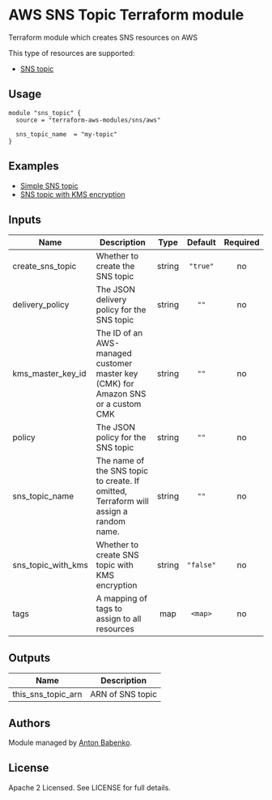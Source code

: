 # AWS SNS Topic Terraform module

Terraform module which creates SNS resources on AWS

This type of resources are supported:

* [SNS topic](https://www.terraform.io/docs/providers/aws/r/sns_topic.html)

## Usage

```hcl
module "sns_topic" {
  source = "terraform-aws-modules/sns/aws"
  
  sns_topic_name  = "my-topic"
}
```


## Examples

* [Simple SNS topic](https://github.com/terraform-aws-modules/terraform-aws-sns/tree/master/examples/simple-sns)
* [SNS topic with KMS encryption](https://github.com/terraform-aws-modules/terraform-aws-sns/tree/master/examples/sns-with-kms)

<!-- BEGINNING OF PRE-COMMIT-TERRAFORM DOCS HOOK -->
## Inputs

| Name | Description | Type | Default | Required |
|------|-------------|:----:|:-----:|:-----:|
| create\_sns\_topic | Whether to create the SNS topic | string | `"true"` | no |
| delivery\_policy | The JSON delivery policy for the SNS topic | string | `""` | no |
| kms\_master\_key\_id | The ID of an AWS-managed customer master key (CMK) for Amazon SNS or a custom CMK | string | `""` | no |
| policy | The JSON policy for the SNS topic | string | `""` | no |
| sns\_topic\_name | The name of the SNS topic to create. If omitted, Terraform will assign a random name. | string | `""` | no |
| sns\_topic\_with\_kms | Whether to create SNS topic with KMS encryption | string | `"false"` | no |
| tags | A mapping of tags to assign to all resources | map | `<map>` | no |

## Outputs

| Name | Description |
|------|-------------|
| this\_sns\_topic\_arn | ARN of SNS topic |

<!-- END OF PRE-COMMIT-TERRAFORM DOCS HOOK -->

## Authors

Module managed by [Anton Babenko](https://github.com/antonbabenko).

## License

Apache 2 Licensed. See LICENSE for full details.
